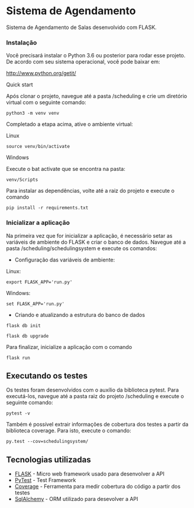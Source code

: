# Sistema de Agendamento

Sistema de Agendamento de Salas desenvolvido com FLASK.

### Instalação

Você precisará instalar o Python 3.6 ou posterior para rodar esse projeto. 
De acordo com seu sistema operacional, você pode baixar em: 

  http://www.python.org/getit/


Quick start

Após clonar o projeto, navegue até a pasta /scheduling e crie um diretório virtual com o seguinte comando:

```
python3 -m venv venv
```

Completado a etapa acima, ative o ambiente virtual: 

Linux

```
source venv/bin/activate
```

Windows

Execute o bat activate que se encontra na pasta:

```
venv/Scripts
```

Para instalar as dependências, volte até a raiz do projeto e execute o comando

```
pip install -r requirements.txt
```

### Inicializar a aplicação

Na primeira vez que for inicializar a aplicação, é necessário setar as variáveis de ambiente do FLASK e criar o banco de dados.
Navegue até a pasta /scheduling/schedulingsystem e execute os comandos:

- Configuração das variáveis de ambiente:

Linux:
```
export FLASK_APP='run.py'
```

Windows:
```
set FLASK_APP='run.py'
```

- Criando e atualizando a estrutura do banco de dados

```
flask db init

flask db upgrade
```

Para finalizar, inicialize a aplicação com o comando

```
flask run
```

## Executando os testes

Os testes foram desenvolvidos com o auxílio da biblioteca pytest. Para executá-los, navegue até a pasta raiz do projeto /scheduling e execute o seguinte comando:

```
pytest -v
```

Também é possível extrair informações de cobertura dos testes a partir da biblioteca coverage. Para isto, execute o comando:
```
py.test --cov=schedulingsystem/
```

## Tecnologias utilizadas

* [FLASK](http://flask.pocoo.org/) - Micro web framework usado para desenvolver a API
* [PyTest](https://docs.pytest.org/en/latest/) - Test Framework
* [Coverage](https://coverage.readthedocs.io/en/coverage-4.5.1a/) - Ferramenta para medir cobertura do código a partir dos testes
* [SqlAlchemy](https://coverage.readthedocs.io/en/coverage-4.5.1a/) - ORM utilizado para desevolver a API